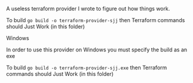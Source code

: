 A useless terraform provider I wrote to figure out how things work.

To build `go build -o terraform-provider-sjj` then Terraform commands
should Just Work (in this folder)

Windows

In order to use this provider on Windows you must specify the build as an exe

To build `go build -o terraform-provider-sjj.exe` then Terraform commands
should Just Work (in this folder)
